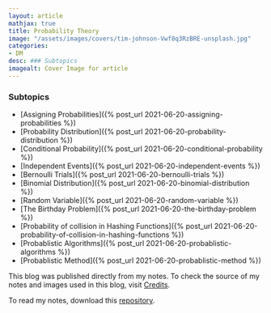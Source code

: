 ```yaml
---
layout: article
mathjax: true
title: Probability Theory
image: "/assets/images/covers/tim-johnson-Vwf8q3RzBRE-unsplash.jpg"
categories:
- DM
desc: ### Subtopics 
imagealt: Cover Image for article
---
```


### Subtopics
- [Assigning Probabilities]({% post_url 2021-06-20-assigning-probabilities %})
- [Probability Distribution]({% post_url 2021-06-20-probability-distribution %})
- [Conditional Probability]({% post_url 2021-06-20-conditional-probability %})
- [Independent Events]({% post_url 2021-06-20-independent-events %})
- [Bernoulli Trials]({% post_url 2021-06-20-bernoulli-trials %})
- [Binomial Distribution]({% post_url 2021-06-20-binomial-distribution %})
- [Random Variable]({% post_url 2021-06-20-random-variable %})
- [The Birthday Problem]({% post_url 2021-06-20-the-birthday-problem %})
- [Probability of collision in Hashing Functions]({% post_url 2021-06-20-probability-of-collision-in-hashing-functions %})
- [Probablistic Algorithms]({% post_url 2021-06-20-probablistic-algorithms %})
- [Probablistic Method]({% post_url 2021-06-20-probablistic-method %})

This blog was published directly from my notes.
To check the source of my notes and images used in this blog, visit <a href="/credits.html" target="_blank">Credits</a>.

To read my notes, download this <a href="https://github.com/bovem/CS" target="blank">repository</a>.